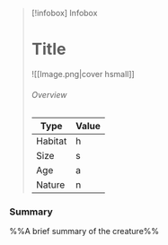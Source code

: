 > [!infobox] Infobox
> # Title
> ![[Image.png|cover hsmall]]
> ###### Overview
> | Type | Value |
> | ---- | ---- |
> | Habitat | h |
> | Size | s |
> | Age | a |
> | Nature | n |
### Summary
%%A brief summary of the creature%% 